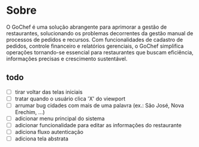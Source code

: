 # Sobre

O GoChef é uma solução abrangente para aprimorar a gestão de restaurantes, solucionando os problemas decorrentes da gestão manual de processos de pedidos e recursos. Com funcionalidades de cadastro de pedidos, controle financeiro e relatórios gerenciais, o GoChef simplifica operações tornando-se essencial para restaurantes que buscam eficiência, informações precisas e crescimento sustentável.

## todo

- [ ] tirar voltar das telas iniciais
- [ ] tratar quando o usuário clica 'X' do viewport
- [ ] arrumar bug cidades com mais de uma palavra (ex.: São José, Nova Erechim, ...)
- [ ] adicionar menu principal do sistema
- [ ] adicionar funcionalidade para editar as informações do restaurante
- [ ] adiciona fluxo autenticação
- [ ] adiciona tela abstrata
